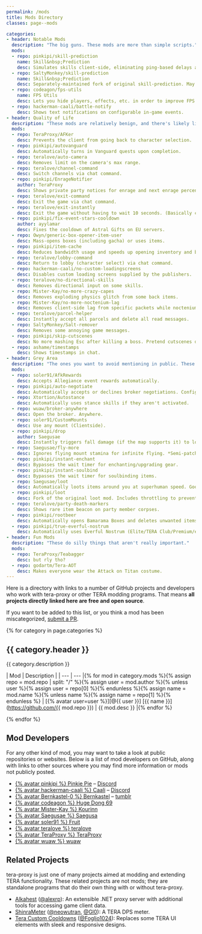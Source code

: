 ```yaml
---
permalink: /mods
title: Mods Directory
classes: page--mods

categories:
- header: Notable Mods
  description: "The big guns. These mods are more than simple scripts."
  mods:
  - repo: pinkipi/skill-prediction
    name: Skill&nbsp;Prediction
    desc: Simulates skills client-side, eliminating ping-based delays and animation lock.
  - repo: SaltyMonkey/skill-prediction
    name: Skill&nbsp;Prediction
    desc: Separately-maintained fork of original skill-prediction. May work better for certain classes.
  - repo: codeagon/fps-utils
    name: FPS Utils
    desc: Lets you hide players, effects, etc. in order to improve FPS.
  - repo: hackerman-caali/battle-notify
    desc: Shows text notifications on configurable in-game events.
- header: Quality of Life
  description: "These mods are relatively benign, and there's likely little risk to using these. But they *will* make your life better, probably."
  mods:
  - repo: TeraProxy/AFKer
    desc: Prevents the client from going back to character selection.
  - repo: pinkipi/autovanguard
    desc: Automatically turns in Vanguard quests upon completion.
  - repo: teralove/auto-camera
    desc: Removes limit on the camera's max range.
  - repo: teralove/channel-command
    desc: Switch channels via chat command.
  - repo: pinkipi/EnrageNotifier
    author: TeraProxy
    desc: Shows private party notices for enrage and next enrage percentage.
  - repo: teralove/exit-command
    desc: Exit the game via chat command.
  - repo: teralove/exit-instantly
    desc: Exit the game without having to wait 10 seconds. (Basically clicking the X button.)
  - repo: pinkipi/fix-event-stars-cooldown
    author: ayylamar
    desc: Fixes the cooldown of Astral Gifts on EU servers.
  - repo: Owyn/generic-box-opener-item-user
    desc: Mass-opens boxes (including gacha) or uses items.
  - repo: pinkipi/item-cache
    desc: Reduces bandwidth usage and speeds up opening inventory and bank tabs.
  - repo: teralove/lobby-command
    desc: Return to lobby (character select) via chat command.
  - repo: hackerman-caali/no-custom-loadingscreens
    desc: Disables custom loading screens supplied by the publishers.
  - repo: teralove/no-directional-skills
    desc: Removes directional input on some skills.
  - repo: Mister-Kay/no-more-crazy-capes
    desc: Removes exploding physics glitch from some back items.
  - repo: Mister-Kay/no-more-noctenium-lag
    desc: Removes client-side lag from specific packets while noctenium consumable is active. *Does not prevent network lag.*
  - repo: teralove/parcel-helper
    desc: Instantly accept all parcels and delete all read messages.
  - repo: SaltyMonkey/Salt-remover
    desc: Removes some annoying game messages.
  - repo: pinkipi/skip-cutscenes
    desc: No more mashing Esc after killing a boss. Pretend cutscenes don't even exist.
  - repo: ashame/timestamps
    desc: Shows timestamps in chat.
- header: Grey Area
  description: "The ones you want to avoid mentioning in public. These give additional QoL advantages which aren't obtainable with simple macros or low ping."
  mods:
  - repo: soler91/AfkRewards
    desc: Accepts Allegiance event rewards automatically.
  - repo: pinkipi/auto-negotiate
    desc: Automatically accepts or declines broker negotiations. Configurable.
  - repo: Xtortion/Autostance
    desc: Automatically uses stance skills if they aren't activated.
  - repo: wuaw/broker-anywhere
    desc: Open the broker. Anywhere.
  - repo: soler91/CustomMounts
    desc: Use any mount (Clientside).
  - repo: pinkipi/drop
    author: Saegusae
    desc: Instantly triggers fall damage (if the map supports it) to lower yourself to Slaying HP.
  - repo: Saegusae/fly-more
    desc: Ignores flying mount stamina for infinite flying. *Semi-patched and may cause mid-air dismounts.*
  - repo: pinkipi/instant-enchant
    desc: Bypasses the wait timer for enchanting/upgrading gear.
  - repo: pinkipi/instant-soulbind
    desc: Bypasses the wait timer for soulbinding items.
  - repo: Saegusae/loot
    desc: Automatically loots items around you at superhuman speed. Goodbye, loot pets.
  - repo: pinkipi/loot
    desc: Fork of the original loot mod. Includes throttling to prevent disconnects.
  - repo: teralove/party-death-markers
    desc: Shows rare item beacon on party member corpses.
  - repo: pinkipi/rootbeer
    desc: Automatically opens Bamarama Boxes and deletes unwanted items.
  - repo: pinkipi/true-everful-nostrum
    desc: Automatically uses Everful Nostrum (Elite/TERA Club/Premium/etc.) so that it never expires.
- header: Fun Mods
  description: "These do silly things that aren't really important."
  mods:
  - repo: TeraProxy/Teabagger
    desc: but rly tho?
  - repo: godartm/Tera-AOT
    desc: Makes everyone wear the Attack on Titan costume.
---
```


Here is a directory with links to a number of GitHub projects and developers who work with tera-proxy or other TERA modding programs. That means **all projects directly linked here are free and open source**.

If you want to be added to this list, or you think a mod has been miscategorized, [submit a PR](https://github.com/pinkipi/tera-proxy/edit/gh-pages/_pages/mods.md).

{% for category in page.categories %}

## {{ category.header }}

{{ category.description }}

| Mod | Description |
| --- | --- |{% for mod in category.mods %}{% assign repo = mod.repo | split: "/" %}{% assign user = mod.author %}{% unless user %}{% assign user = repo[0] %}{% endunless %}{% assign name = mod.name %}{% unless name %}{% assign name = repo[1] %}{% endunless %}
| [{% avatar user=user %}][@{{ user }}] [{{ name }}](https://github.com/{{ mod.repo }}) | {{ mod.desc }} |{% endfor %}

{% endfor %}

## Mod Developers

For any other kind of mod, you may want to take a look at public repositories or websites. Below is a list of mod developers on GitHub, along with links to other sources where you may find more information or mods not publicly posted.

* [{% avatar pinkipi %} Pinkie Pie][@pinkipi] &ndash; [Discord](https://discord.gg/RR9zf85)
* [{% avatar hackerman-caali %} Caali][@hackerman-caali] &ndash; [Discord](https://discord.gg/maqBmJV)
* [{% avatar Bernkastel-0 %} Bernkastel][@Bernkastel-0] &ndash; [tumblr](http://teraproxy.tumblr.com/)
* [{% avatar codeagon %} Huge Dong 69][@codeagon]
* [{% avatar Mister-Kay %} Kourinn][@Mister-Kay]
* [{% avatar Saegusae %} Saegusa][@Saegusae]
* [{% avatar soler91 %} Fruit][@soler91]
* [{% avatar teralove %} teralove][@teralove]
* [{% avatar TeraProxy %} TeraProxy][@TeraProxy]
* [{% avatar wuaw %} wuaw][@wuaw]

## Related Projects

tera-proxy is just one of many projects aimed at modding and extending TERA functionality. These related projects are not mods; they are standalone programs that do their own thing with or without tera-proxy.

* [Alkahest](https://github.com/alexrp/alkahest) ([@alexrp]): An extensible .NET proxy server with additional tools for accessing game client data.
* [ShinraMeter](https://github.com/neowutran/ShinraMeter) ([@neowutran], [@Gl0]): A TERA DPS meter.
* [Tera Custom Cooldowns](https://github.com/Foglio1024/Tera-custom-cooldowns) ([@Foglio1024]): Replaces some TERA UI elements with sleek and responsive designs.



[//]: # (GitHub @mention link references go below.)

[@alexrp]: <https://github.com/alexrp> "Alex Rønne Petersen"
[@ashame]: <https://github.com/ashame>
[@ayylamar]: <https://github.com/ayylamar> "JustPassingBy"
[@baldera-mods]: <https://github.com/baldera-mods> "Meishu's Baldera Mods"
[@Bernkastel-0]: <https://github.com/Bernkastel-0> "Bernkastel"
[@codeagon]: <https://github.com/codeagon> "Huge Dong 69"
[@Foglio1024]: <https://github.com/Foglio1024> "Foglio"
[@Gl0]: <https://github.com/Gl0> "Gl0"
[@godartm]: <https://github.com/godartm>
[@hackerman-caali]: <https://github.com/hackerman-caali> "Caali"
[@lunyx]: <https://github.com/lunyx> "Daniel"
[@meishuu]: <https://github.com/meishuu> "Meishu"
[@Mister-Kay]: <https://github.com/mister-kay> "Kourinn"
[@neowutran]: <https://github.com/neowutran> "Yukikoo"
[@Owyn]: <https://github.com/Owyn> "Owyn"
[@pinkipi]: <https://github.com/pinkipi> "Pinkie Pie"
[@Saegusae]: <http://github.com/saegusae> "Seagoose"
[@SaltyMonkey]: <http://github.com/SaltyMonkey> "Monkey"
[@soler91]: <http://github.com/soler91> "Fruit"
[@teralove]: <https://github.com/teralove>
[@TeraProxy]: <https://github.com/TeraProxy>
[@wuaw]: <https://github.com/wuaw>
[@Xtortion]: <https://github.com/Xtortion>
